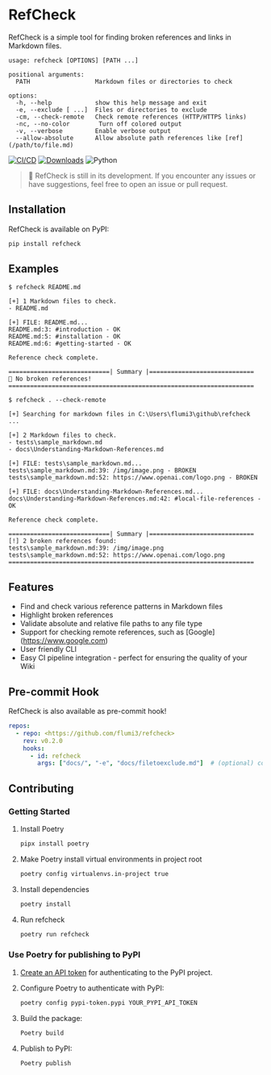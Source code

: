 # RefCheck

RefCheck is a simple tool for finding broken references and links in Markdown files.

```text
usage: refcheck [OPTIONS] [PATH ...]

positional arguments:
  PATH                  Markdown files or directories to check

options:
  -h, --help            show this help message and exit
  -e, --exclude [ ...]  Files or directories to exclude
  -cm, --check-remote   Check remote references (HTTP/HTTPS links)
  -nc, --no-color        Turn off colored output
  -v, --verbose         Enable verbose output
  --allow-absolute      Allow absolute path references like [ref](/path/to/file.md)
```

[![CI/CD](https://github.com/flumi3/refcheck/actions/workflows/ci-cd.yml/badge.svg)](https://github.com/flumi3/refcheck/actions/workflows/ci-cd.yml)
[![Downloads](https://static.pepy.tech/badge/refcheck)](https://pepy.tech/project/refcheck)
![Python](https://img.shields.io/badge/python-3.9+-blue.svg)

> :construction: RefCheck is still in its development. If you encounter any issues or have suggestions,
> feel free to open an issue or pull request.

## Installation

RefCheck is available on PyPI:

```bash
pip install refcheck
```

## Examples

```text
$ refcheck README.md

[+] 1 Markdown files to check.
- README.md

[+] FILE: README.md...
README.md:3: #introduction - OK
README.md:5: #installation - OK
README.md:6: #getting-started - OK

Reference check complete.

============================| Summary |=============================
🎉 No broken references!
====================================================================
```

```text
$ refcheck . --check-remote

[+] Searching for markdown files in C:\Users\flumi3\github\refcheck ...

[+] 2 Markdown files to check.
- tests\sample_markdown.md
- docs\Understanding-Markdown-References.md

[+] FILE: tests\sample_markdown.md...
tests\sample_markdown.md:39: /img/image.png - BROKEN
tests\sample_markdown.md:52: https://www.openai.com/logo.png - BROKEN

[+] FILE: docs\Understanding-Markdown-References.md...
docs\Understanding-Markdown-References.md:42: #local-file-references - OK

Reference check complete.

============================| Summary |=============================
[!] 2 broken references found:
tests\sample_markdown.md:39: /img/image.png
tests\sample_markdown.md:52: https://www.openai.com/logo.png
====================================================================
```

## Features

- Find and check various reference patterns in Markdown files
- Highlight broken references
- Validate absolute and relative file paths to any file type
- Support for checking remote references, such as \[Google\]\(<https://www.google.com>)
- User friendly CLI
- Easy CI pipeline integration - perfect for ensuring the quality of your Wiki

## Pre-commit Hook

RefCheck is also available as pre-commit hook!

```yaml
repos:
  - repo: <https://github.com/flumi3/refcheck>
    rev: v0.2.0
    hooks:
      - id: refcheck
        args: ["docs/", "-e", "docs/filetoexclude.md"]  # (optional) configure refcheck like this
```

## Contributing

### Getting Started

1. Install Poetry

   ```bash
   pipx install poetry
   ```

2. Make Poetry install virtual environments in project root

   ```bash
   poetry config virtualenvs.in-project true
   ```

3. Install dependencies

   ```bash
   poetry install
   ```

4. Run refcheck

   ```bash
   poetry run refcheck
   ```

### Use Poetry for publishing to PyPI

1. [Create an API token](https://pypi.org/manage/account/publishing/) for authenticating to the PyPI project.

2. Configure Poetry to authenticate with PyPI:

   ```bash
   poetry config pypi-token.pypi YOUR_PYPI_API_TOKEN
   ```

3. Build the package:

   ```bash
   Poetry build
   ```

4. Publish to PyPI:

   ```bash
   Poetry publish
   ```
